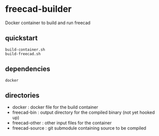 # freecad-builder

Docker container to build and run freecad


## quickstart

    build-container.sh
    build-freecad.sh

## dependencies

    docker

## directories

* docker : docker file for the build container
* freecad-bin : output directory for the compiled binary (not yet hooked up)
* freecad-other : other input files for the container
* freecad-source : git submodule containing source to be compiled
